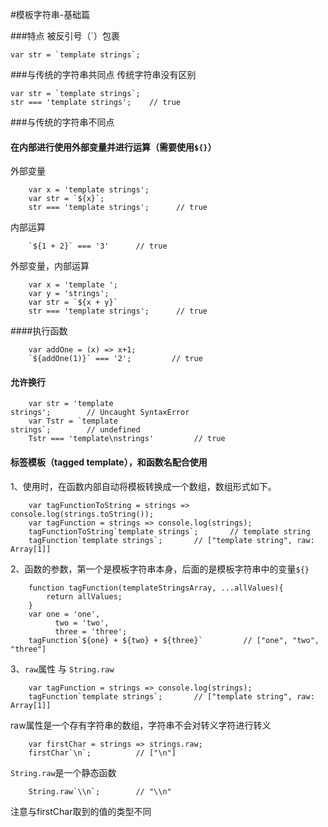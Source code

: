 #模板字符串-基础篇

###特点
被反引号（`）包裹
```
var str = `template strings`;
```

###与传统的字符串共同点
传统字符串没有区别
```
var str = `template strings`;
str === 'template strings';    // true
```

###与传统的字符串不同点
#### 在内部进行使用外部变量并进行运算（需要使用```${}```）
外部变量
```
    var x = 'template strings';
    var str = `${x}`;
    str === 'template strings';      // true 
```
内部运算
```
    `${1 + 2}` === '3'      // true
```
外部变量，内部运算
```
    var x = 'template ';
    var y = 'strings';
    var str = `${x + y}`
    str === 'template strings';      // true
```
####执行函数
```
    var addOne = (x) => x+1;
    `${addOne(1)}` === '2';         // true
```
#### 允许换行
```
    var str = 'template
strings';        // Uncaught SyntaxError
    var Tstr = `template
strings`;        // undefined
    Tstr === 'template\nstrings'         // true
```
#### 标签模板（tagged template），和函数名配合使用
1、使用时，在函数内部自动将模板转换成一个数组，数组形式如下。
```
    var tagFunctionToString = strings => console.log(strings.toString());
    var tagFunction = strings => console.log(strings);
    tagFunctionToString`template strings`;       // template string
    tagFunction`template strings`;       // ["template string", raw: Array[1]]
```
2、函数的参数，第一个是模板字符串本身，后面的是模板字符串中的变量```${}```
```
    function tagFunction(templateStringsArray, ...allValues){
        return allValues;
    }
    var one = 'one',
          two = 'two',
          three = 'three';
    tagFunction`${one} + ${two} + ${three}`         // ["one", "two", "three"]
```
3、`raw`属性 与 `String.raw`
```
    var tagFunction = strings => console.log(strings);
    tagFunction`template strings`;       // ["template string", raw: Array[1]]
```
raw属性是一个存有字符串的数组，字符串不会对转义字符进行转义
```
    var firstChar = strings => strings.raw;
    firstChar`\n`;          // ["\n"]
```
`String.raw`是一个静态函数
```
    String.raw`\\n`;        // "\\n"
```
注意与firstChar取到的值的类型不同